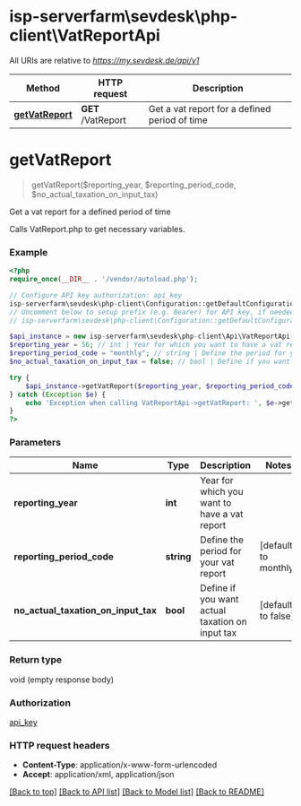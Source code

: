 # isp-serverfarm\sevdesk\php-client\VatReportApi

All URIs are relative to *https://my.sevdesk.de/api/v1*

Method | HTTP request | Description
------------- | ------------- | -------------
[**getVatReport**](VatReportApi.md#getVatReport) | **GET** /VatReport | Get a vat report for a defined period of time


# **getVatReport**
> getVatReport($reporting_year, $reporting_period_code, $no_actual_taxation_on_input_tax)

Get a vat report for a defined period of time

Calls VatReport.php to get necessary variables.

### Example
```php
<?php
require_once(__DIR__ . '/vendor/autoload.php');

// Configure API key authorization: api_key
isp-serverfarm\sevdesk\php-client\Configuration::getDefaultConfiguration()->setApiKey('token', 'YOUR_API_KEY');
// Uncomment below to setup prefix (e.g. Bearer) for API key, if needed
// isp-serverfarm\sevdesk\php-client\Configuration::getDefaultConfiguration()->setApiKeyPrefix('token', 'Bearer');

$api_instance = new isp-serverfarm\sevdesk\php-client\Api\VatReportApi();
$reporting_year = 56; // int | Year for which you want to have a vat report
$reporting_period_code = "monthly"; // string | Define the period for your vat report
$no_actual_taxation_on_input_tax = false; // bool | Define if you want actual taxation on input tax

try {
    $api_instance->getVatReport($reporting_year, $reporting_period_code, $no_actual_taxation_on_input_tax);
} catch (Exception $e) {
    echo 'Exception when calling VatReportApi->getVatReport: ', $e->getMessage(), PHP_EOL;
}
?>
```

### Parameters

Name | Type | Description  | Notes
------------- | ------------- | ------------- | -------------
 **reporting_year** | **int**| Year for which you want to have a vat report |
 **reporting_period_code** | **string**| Define the period for your vat report | [default to monthly]
 **no_actual_taxation_on_input_tax** | **bool**| Define if you want actual taxation on input tax | [default to false]

### Return type

void (empty response body)

### Authorization

[api_key](../../README.md#api_key)

### HTTP request headers

 - **Content-Type**: application/x-www-form-urlencoded
 - **Accept**: application/xml, application/json

[[Back to top]](#) [[Back to API list]](../../README.md#documentation-for-api-endpoints) [[Back to Model list]](../../README.md#documentation-for-models) [[Back to README]](../../README.md)

